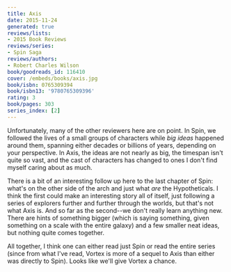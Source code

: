 ```yaml
---
title: Axis
date: 2015-11-24
generated: true
reviews/lists:
- 2015 Book Reviews
reviews/series:
- Spin Saga
reviews/authors:
- Robert Charles Wilson
book/goodreads_id: 116410
cover: /embeds/books/axis.jpg
book/isbn: 0765309394
book/isbn13: '9780765309396'
rating: 3
book/pages: 303
series_index: [2]
---
```

Unfortunately, many of the other reviewers here are on point. In Spin, we followed the lives of a small groups of characters while _big ideas_ happened around them, spanning either decades or billions of years, depending on your perspective. In Axis, the ideas are not nearly as big, the timespan isn't quite so vast, and the cast of characters has changed to ones I don't find myself caring about as much.  

There is a bit of an interesting follow up here to the last chapter of Spin: what's on the other side of the arch and just what _are_ the Hypotheticals. I think the first could make an interesting story all of itself, just following a series of explorers further and further through the worlds, but that's not what Axis is. And so far as the second--we don't really learn anything new. There are hints of something bigger (which is saying something, given something on a scale with the entire galaxy) and a few smaller neat ideas, but nothing quite comes together.  

<!--more-->

All together, I think one can either read just Spin or read the entire series (since from what I've read, Vortex is more of a sequel to Axis than either was directly to Spin). Looks like we'll give Vortex a chance.
